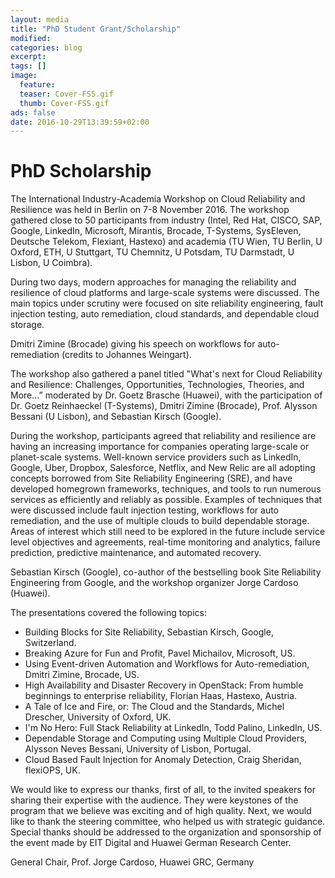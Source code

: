 ```yaml
---
layout: media
title: "PhD Student Grant/Scholarship"
modified:
categories: blog
excerpt:
tags: []
image:
  feature:
  teaser: Cover-FSS.gif
  thumb: Cover-FSS.gif
ads: false
date: 2016-10-29T13:39:59+02:00
---
```


# PhD Scholarship
The International Industry-Academia Workshop on Cloud Reliability and Resilience was held in Berlin on 7-8 November 2016. The workshop gathered close to 50 participants from industry (Intel, Red Hat, CISCO, SAP, Google, LinkedIn, Microsoft, Mirantis, Brocade, T-Systems,
SysEleven, Deutsche Telekom, Flexiant, Hastexo) and academia (TU Wien, TU Berlin, U Oxford, ETH, U Stuttgart, TU Chemnitz, U Potsdam, TU Darmstadt, U Lisbon, U Coimbra).


During two days, modern approaches for managing the reliability and resilience of cloud platforms and large-scale systems were discussed. The main topics under scrutiny were focused on site reliability engineering, fault injection testing, auto remediation, cloud
standards, and dependable cloud storage. 

Dmitri Zimine (Brocade) giving his speech on workflows for auto-remediation (credits to Johannes Weingart).


The workshop also gathered a panel titled "What's next for Cloud Reliability and Resilience: Challenges, Opportunities, Technologies, Theories, and More...” moderated by Dr. Goetz Brasche (Huawei), with the participation of Dr. Goetz Reinhaeckel (T-Systems), Dmitri Zimine (Brocade), Prof. Alysson Bessani (U Lisbon), and Sebastian Kirsch (Google).


During the workshop, participants agreed that reliability and resilience are having an increasing importance for companies operating large-scale or planet-scale systems. Well-known service providers such as LinkedIn, Google, Uber, Dropbox, Salesforce, Netflix, and New Relic are all adopting concepts borrowed from Site Reliability Engineering (SRE), and have developed homegrown frameworks, techniques, and tools to run numerous services as efficiently and reliably as possible. Examples of techniques that were discussed
include fault injection testing, workflows for auto remediation, and the use of multiple clouds to build dependable storage. Areas of interest which still need to be explored in the future include service level objectives and agreements, real-time monitoring and analytics, failure prediction, predictive maintenance, and automated recovery.

Sebastian Kirsch (Google), co-author of the bestselling book Site Reliability Engineering from Google, and the workshop organizer Jorge Cardoso (Huawei).

The presentations covered the following topics:

+ Building Blocks for Site Reliability, Sebastian Kirsch, Google, Switzerland.
+ Breaking Azure for Fun and Profit, Pavel Michailov, Microsoft, US.
+ Using Event-driven Automation and Workflows for Auto-remediation, Dmitri Zimine, Brocade, US.
+ High Availability and Disaster Recovery in OpenStack: From humble beginnings to enterprise reliability, Florian Haas, Hastexo, Austria.
+ A Tale of Ice and Fire, or: The Cloud and the Standards, Michel Drescher, University of Oxford, UK.
+ I'm No Hero: Full Stack Reliability at LinkedIn, Todd Palino, LinkedIn, US.
+ Dependable Storage and Computing using Multiple Cloud Providers, Alysson Neves Bessani, University of Lisbon, Portugal.
+ Cloud Based Fault Injection for Anomaly Detection, Craig Sheridan, flexiOPS, UK.

We would like to express our thanks, first of all, to the invited speakers for sharing their expertise with the audience. They were keystones of the program that we believe was exciting and of high quality. Next, we would like to thank the steering committee, who helped us with strategic guidance. Special thanks should be addressed to the organization and sponsorship of the event made by EIT Digital and Huawei German Research Center.

General Chair,
Prof. Jorge Cardoso, Huawei GRC, Germany


